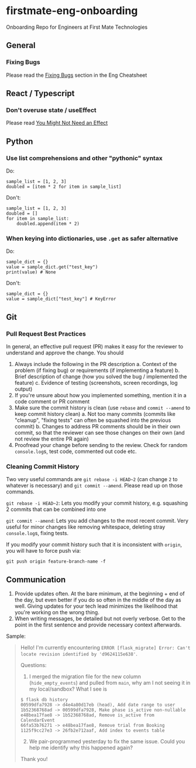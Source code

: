 # firstmate-eng-onboarding
Onboarding Repo for Engineers at First Mate Technologies

## General

### Fixing Bugs

Please read the [Fixing Bugs](https://docs.google.com/document/d/1hRccxYhoRVatB9lL-MDT-FUs4-KJbvSt2tC99HaeQC4/edit#bookmark=id.ls83ee1gke53) section in the Eng Cheatsheet

## React / Typescript

### Don't overuse state / useEffect

Please read [You Might Not Need an Effect](https://react.dev/learn/you-might-not-need-an-effect)

## Python

### Use list comprehensions and other "pythonic" syntax

Do:
```
sample_list = [1, 2, 3]
doubled = [item * 2 for item in sample_list]
```


Don't:
```
sample_list = [1, 2, 3]
doubled = []
for item in sample_list:
    doubled.append(item * 2)
```

### When keying into dictionaries, use `.get` as safer alternative
Do:
```
sample_dict = {}
value = sample_dict.get("test_key")
print(value) # None
```
Don't:
```
sample_dict = {}
value = sample_dict["test_key"] # KeyError
```

## Git

### Pull Request Best Practices

In general, an effective pull request (PR) makes it easy for the reviewer to understand and approve the change. You should 

1. Always include the following in the PR description
   a. Context of the problem (if fixing bug) or requirements (if implementing a feature)
   b. Brief description of change (how you solved the bug / implemented the feature)
   c. Evidence of testing (screenshots, screen recordings, log output)
2. If you're unsure about how you implemented something, mention it in a code comment or PR comment
3. Make sure the commit history is clean (use `rebase` and `commit --amend` to keep commit history clean)
   a. Not too many commits (commits like "cleanup", "fixing tests" can often be squashed into the previous commit)
   b. Changes to address PR comments should be in their own commit, so that the reviewer can see those changes on their own (and not review the entire PR again)
4. Proofread your change before sending to the review. Check for random `console.log`s, test code, commented out code etc.

### Cleaning Commit History

Two very useful commands are `git rebase -i HEAD~2` (can change `2` to whatever is necessary) and `git commit --amend`. Please read up on those commands.

`git rebase -i HEAD~2`: Lets you modify your commit history, e.g. squashing 2 commits that can be combined into one

`git commit --amend`: Lets you add changes to the most recent commit. Very useful for minor changes like removing whitespace, deleting stray `console.log`s, fixing tests.

If you modify your commit history such that it is inconsistent with `origin`, you will have to force push via:
```
git push origin feature-branch-name -f
```


## Communication

1. Provide updates often. At the bare minimum, at the beginning + end of the day, but even better if you do so often in the middle of the day as well. Giving updates for your tech lead minimizes the likelihood that you're working on the wrong thing.
2. When writing messages, be detailed but not overly verbose. Get to the point in the first sentence and provide necessary context afterwards.

Sample:

> Hello! I'm currently encountering `ERROR [flask_migrate] Error: Can't locate revision identified by 'd9624115e638'`.
>
> Questions:
> 1. I merged the migration file for the new column (`hide_empty_events`) and pulled from `main`, why am I not seeing it in my local/sandbox? What I see is
> ```
> $ flask db history
> 00599dfa7928 -> d4e4a80d17eb (head), Add date range to user
> 1b52368768ad -> 00599dfa7928, Make phase is_active non-nullable
> e48bea17fae8 -> 1b52368768ad, Remove is_active from CalendarEvent
> 66fa53b76271 -> e48bea17fae8, Remove trial from Booking
> 1125f9cc27e3 -> 26fb2e712aaf, Add index to events table
> ```
> 2. We pair-programmed yesterday to fix the same issue. Could you help me identify why this happened again?
>
> Thank you!


